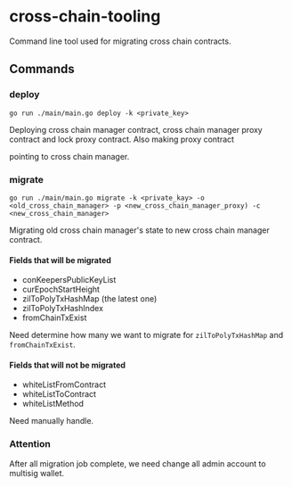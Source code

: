 # cross-chain-tooling

Command line tool used for migrating cross chain contracts.

## Commands

### deploy

```shell
go run ./main/main.go deploy -k <private_key>
```

Deploying cross chain manager contract, cross chain manager proxy contract and lock proxy contract. Also making proxy contract

pointing to cross chain manager. 

### migrate

```shell
go run ./main/main.go migrate -k <private_kay> -o <old_cross_chain_manager> -p <new_cross_chain_manager_proxy) -c <new_cross_chain_manager>
```

Migrating old cross chain manager's state to new cross chain manager contract.

#### Fields that will be migrated

* conKeepersPublicKeyList
* curEpochStartHeight
* zilToPolyTxHashMap (the latest one)
* zilToPolyTxHashIndex
* fromChainTxExist

Need determine how many we want to migrate for `zilToPolyTxHashMap` and `fromChainTxExist`.

#### Fields that will not be migrated

* whiteListFromContract
* whiteListToContract
* whiteListMethod

Need manually handle.

### Attention

After all migration job complete, we need change all admin account to multisig wallet.